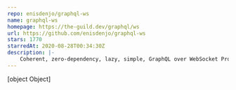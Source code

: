 ```yaml
---
repo: enisdenjo/graphql-ws
name: graphql-ws
homepage: https://the-guild.dev/graphql/ws
url: https://github.com/enisdenjo/graphql-ws
stars: 1770
starredAt: 2020-08-28T00:34:30Z
description: |-
    Coherent, zero-dependency, lazy, simple, GraphQL over WebSocket Protocol compliant server and client.
---
```


[object Object]
